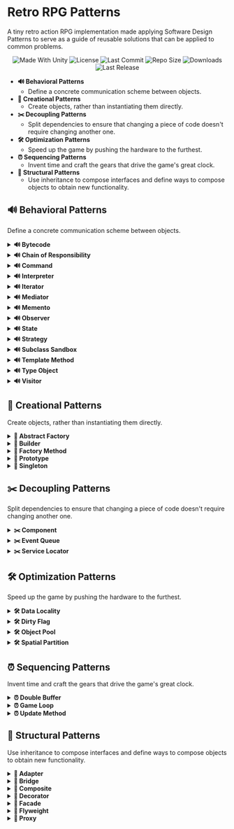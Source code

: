 # Retro RPG Patterns
A tiny retro action RPG implementation made applying Software Design Patterns to serve as a guide of reusable solutions that can be applied to common problems.

<p align="center">
  <a>
    <img alt="Made With Unity" src="https://img.shields.io/badge/made%20with-Unity-57b9d3.svg?logo=Unity">
  </a>
  <a>
    <img alt="License" src="https://img.shields.io/github/license/JoanStinson/RetroRPGPatterns?logo=github">
  </a>
  <a>
    <img alt="Last Commit" src="https://img.shields.io/github/last-commit/JoanStinson/RetroRPGPatterns?logo=Mapbox&color=orange">
  </a>
  <a>
    <img alt="Repo Size" src="https://img.shields.io/github/repo-size/JoanStinson/RetroRPGPatterns?logo=VirtualBox">
  </a>
  <a>
    <img alt="Downloads" src="https://img.shields.io/github/downloads/JoanStinson/RetroRPGPatterns/total?color=brightgreen">
  </a>
  <a>
    <img alt="Last Release" src="https://img.shields.io/github/v/release/JoanStinson/RetroRPGPatterns?include_prereleases&logo=Dropbox&color=yellow">
  </a>
</p>

* **🔊 Behavioral Patterns**
    * Define a concrete communication scheme between objects.
* **🐣 Creational Patterns**
    * Create objects, rather than instantiating them directly.
* **✂️ Decoupling Patterns**
    * Split dependencies to ensure that changing a piece of code doesn't require changing another one.
* **🛠️ Optimization Patterns**
    * Speed up the game by pushing the hardware to the furthest.
* **⏰ Sequencing Patterns**
    * Invent time and craft the gears that drive the game's great clock.
* **🧬 Structural Patterns**
    * Use inheritance to compose interfaces and define ways to compose objects to obtain new functionality.

## 🔊 Behavioral Patterns
Define a concrete communication scheme between objects.

<details>
   <summary><b>🔊 Bytecode</b></summary>
  
   ### Bytecode
   Give a behavior the flexibility of data by encoding it as instructions for a virtual machine.

   > Unity has this pattern already built-in in its own [Visual Scripting System](https://docs.unity3d.com/2021.1/Documentation/Manual/com.unity.visualscripting.html) (previously named 'Bolt') and in its [Shader Graph System](https://docs.unity3d.com/Manual/shader-graph.html). Unreal has this pattern already built-in too in its [Blueprint Visual Scripting System](https://docs.unrealengine.com/4.27/en-US/ProgrammingAndScripting/Blueprints/). 
</details>

<details>
   <summary><b>🔊 Chain of Responsibility</b></summary>
   
   ### Chain of Responsibility
   Delegates commands to a chain of processing objects.
   
   ![Diagram](https://github.com/JoanStinson/RetroRPGPatterns/blob/main/Diagrams/Behavioral%20Patterns/Chain%20of%20Responsibility.png)   
</details>

<details>
   <summary><b>🔊 Command</b></summary>
   
   ### Command
   Creates objects that encapsulate actions and parameters.
   
   ![Diagram](https://github.com/JoanStinson/RetroRPGPatterns/blob/main/Diagrams/Behavioral%20Patterns/Command.png)
   
   ```csharp
   public class InputHandler : MonoBehaviour
   {
       private Invoker _invoker;
       private BikeController _bikeController;
       private Command _turnLeftCommand;
       private Command _turnRightCommand;
       private Command _toggleTurboCommand;
       private bool _isReplaying;
       private bool _isRecording;

       private void Awake()
       {
           _invoker = gameObject.AddComponent<Invoker>();
           _bikeController = FindObjectOfType<BikeController>();
           _turnLeftCommand = new TurnLeft(_bikeController);
           _turnRightCommand = new TurnRight(_bikeController);
           _toggleTurboCommand = new ToggleTurbo(_bikeController);
       }

       private void Update()
       {
           if (!_isReplaying && _isRecording)
           {
               if (Input.GetKeyUp(KeyCode.A))
               {
                   _invoker.ExecuteCommand(_turnLeftCommand);
               }

               if (Input.GetKeyUp(KeyCode.D))
               {
                   _invoker.ExecuteCommand(_turnRightCommand);
               }

               if (Input.GetKeyUp(KeyCode.W))
               {
                   _invoker.ExecuteCommand(_toggleTurboCommand);
               }
           }
       }

       private void OnGUI()
       {
           if (GUILayout.Button("Start Recording"))
           {
               _bikeController.ResetPosition();
               _isReplaying = false;
               _isRecording = true;
               _invoker.Record();
           }

           if (GUILayout.Button("Stop Recording"))
           {
               _bikeController.ResetPosition();
               _isRecording = false;
           }

           if (!_isRecording && GUILayout.Button("Start Replay"))
           {
               _bikeController.ResetPosition();
               _isRecording = false;
               _isReplaying = true;
               _invoker.Replay();
           }
       }
   }
   ```
   ```csharp
   public class BikeController : MonoBehaviour
   {
       public enum Direction
       {
           Left = -1,
           Right = 1
       }

       private bool _isTurboOn;
       private const float _distance = 1f;

       public void ToggleTurbo()
       {
           _isTurboOn = !_isTurboOn;
       }

       public void Turn(Direction direction)
       {
           if (direction == Direction.Left)
           {
               transform.Translate(Vector3.left * _distance);
           }
           else if (direction == Direction.Right)
           {
               transform.Translate(Vector3.right * _distance);
           }
       }

       public void ResetPosition()
       {
           transform.position = Vector3.zero;
       }
   }
   ```
   ```csharp
   public class Invoker : MonoBehaviour
   {
       private SortedList<float, Command> _recordedCommands = new SortedList<float, Command>();

       private bool _isRecording;
       private bool _isReplaying;
       private float _replayTime;
       private float _recordingTime;

       public void ExecuteCommand(Command command)
       {
           command.Execute();

           if (_isRecording)
           {
               _recordedCommands.Add(_recordingTime, command);
           }

           Debug.Log("Recorded Time: " + _recordingTime);
           Debug.Log("Recorded Command: " + command);
       }

       public void Record()
       {
           _recordingTime = 0.0f;
           _isRecording = true;
       }

       public void Replay()
       {
           _replayTime = 0.0f;
           _isReplaying = true;

           if (_recordedCommands.Count <= 0)
           {
               Debug.LogError("No commands to replay!");
           }

           _recordedCommands.Reverse();
       }

       private void FixedUpdate()
       {
           if (_isRecording)
           {
               _recordingTime += Time.fixedDeltaTime;
           }

           if (_isReplaying)
           {
               _replayTime += Time.fixedDeltaTime;

               if (_recordedCommands.Any())
               {
                   if (Mathf.Approximately(_replayTime, _recordedCommands.Keys[0]))
                   {
                       Debug.Log("Replay Time: " + _replayTime);
                       Debug.Log("Replay Command: " + _recordedCommands.Values[0]);

                       _recordedCommands.Values[0].Execute();
                       _recordedCommands.RemoveAt(0);
                   }
               }
               else
               {
                   _isReplaying = false;
               }
           }
       }
   }
   ```
   ```csharp
   public abstract class Command
   {
       public abstract void Execute();
   }
   ```                                           
   ```csharp
   public class TurnLeft : Command
   {
       private readonly BikeController _controller;

       public TurnLeft(BikeController controller)
       {
           _controller = controller;
       }

       public override void Execute()
       {
           _controller.Turn(BikeController.Direction.Left);
       }
   }
   ```
   ```csharp
   public class TurnRight : Command
   {
       private readonly BikeController _controller;

       public TurnRight(BikeController controller)
       {
           _controller = controller;
       }

       public override void Execute()
       {
           _controller.Turn(BikeController.Direction.Right);
       }
   }
   ```
   ```csharp
   public class ToggleTurbo : Command
   {
       private readonly BikeController _controller;

       public ToggleTurbo(BikeController controller)
       {
           _controller = controller;
       }

       public override void Execute()
       {
           _controller.ToggleTurbo();
       }
   }
   ```
</details>

<details>
   <summary><b>🔊 Interpreter</b></summary>
   
   ### Interpreter
   Implements a specialized language.
   
   ![Diagram](https://github.com/JoanStinson/RetroRPGPatterns/blob/main/Diagrams/Behavioral%20Patterns/Interpreter.png)
   
   > Similar to the Bytecode pattern, Unity has this pattern already built-in in its own [Visual Scripting System](https://docs.unity3d.com/2021.1/Documentation/Manual/com.unity.visualscripting.html) (previously named 'Bolt') and in its [Shader Graph System](https://docs.unity3d.com/Manual/shader-graph.html). Unreal has this pattern already built-in too in its [Blueprint Visual Scripting System](https://docs.unrealengine.com/4.27/en-US/ProgrammingAndScripting/Blueprints/).
</details>

<details>
   <summary><b>🔊 Iterator</b></summary>
   
   ### Iterator
   Accesses the elements of an object sequentially without exposing its underlying representation.
   
   ![Diagram](https://github.com/JoanStinson/RetroRPGPatterns/blob/main/Diagrams/Behavioral%20Patterns/Iterator.png) 
</details>

<details>
   <summary><b>🔊 Mediator</b></summary>
   
   ### Mediator
   Allows loose coupling between classes by being the only class that has detailed knowledge of their methods.
   
   ![Diagram](https://github.com/JoanStinson/RetroRPGPatterns/blob/main/Diagrams/Behavioral%20Patterns/Mediator.png)
</details>

<details>
   <summary><b>🔊 Memento</b></summary>
   
   ### Memento
   Provides the ability to restore an object to its previous state (undo).
   
   ![Diagram](https://github.com/JoanStinson/RetroRPGPatterns/blob/main/Diagrams/Behavioral%20Patterns/Memento.png)
   
   > Similar to the State pattern, but with an extra feature that gives objects the ability to roll back to a previous state.
</details>

<details>
   <summary><b>🔊 Observer</b></summary>
   
   ### Observer
   It's a publish/subscribe pattern, which allows a number of observer objects to see an event.
   
   ![Diagram](https://github.com/JoanStinson/RetroRPGPatterns/blob/main/Diagrams/Behavioral%20Patterns/Observer.png)
   
   > Any publish/subscribe structure forms part of this pattern. This way, C# [Delegates](https://docs.microsoft.com/en-us/dotnet/csharp/programming-guide/delegates/), [Actions](https://docs.microsoft.com/en-us/dotnet/api/system.action-1?view=net-6.0), [Event Actions](https://www.reddit.com/r/csharp/comments/m7o16r/what_is_the_difference_between_action_and_event/) and [EventHandlers](https://docs.microsoft.com/en-us/dotnet/api/system.eventhandler?view=net-6.0) are its most basic implementation. [Click Here For A Summary Of All](https://medium.com/nerd-for-tech/c-delegates-actions-events-summary-please-8fab0244a40a). Unity's API has [UnityActions](https://docs.unity3d.com/ScriptReference/Events.UnityAction.html) and [UnityEvents](https://docs.unity3d.com/ScriptReference/Events.UnityEvent.html) which are basically a wrapper of these C# events, but made available through the Inspector. From this point on, the pattern can be expanded to be more or less decoupled until reaching it's final form, which would be a Message or Event Bus System. Here is a basic implementation using Scriptable Objects: [Event Bus System with Scriptable Objects](https://github.com/JoanStinson/SlotsMachine).
   
   ```csharp
   public class ClientObserver : MonoBehaviour
   {
       private BikeController _bikeController;

       private void Start()
       {
           _bikeController = (BikeController)FindObjectOfType(typeof(BikeController));
       }

       private void OnGUI()
       {
           if (GUILayout.Button("Damage Bike") && _bikeController)
           {
               _bikeController.TakeDamage(15.0f);
           }

           if (GUILayout.Button("Toggle Turbo") && _bikeController)
           {
               _bikeController.ToggleTurbo();
           }
       }
   }
   ```
   ```csharp
   public abstract class Subject : MonoBehaviour
   {
       private readonly ArrayList _observers = new ArrayList();

       protected void Attach(Observer observer)
       {
           if (observer != null)
           {
               _observers.Add(observer);
           }
           else
           {
               Debug.LogWarning("Attached observer cannot be null!");
           }
       }

       protected void Detach(Observer observer)
       {
           if (observer != null)
           {
               _observers.Remove(observer);
           }
           else
           {
               Debug.LogWarning("Detached observer cannot be null!");
           }
       }

       protected void NotifyObservers()
       {
           foreach (Observer observer in _observers)
           {
               observer?.Notify(this);
           }
       }
   }
   ```
   ```csharp
   public class BikeController : Subject
   {
       public bool IsTurboOn { get; private set; }
       public float CurrentHealth => health;

       [SerializeField]
       private float health = 100f;
       private CameraController _cameraController;
       private HUDController _hudController;
       private bool _isEngineOn;

       private void Awake()
       {
           _hudController = gameObject.AddComponent<HUDController>();
           _cameraController = (CameraController)FindObjectOfType(typeof(CameraController));
       }

       private void Start()
       {
           StartEngine();
       }

       private void OnEnable()
       {
           Attach(_hudController);
           Attach(_cameraController);
       }

       private void OnDisable()
       {
           Detach(_hudController);
           Detach(_cameraController);
       }

       private void StartEngine()
       {
           _isEngineOn = true;
           NotifyObservers();
       }

       public void ToggleTurbo()
       {
           if (_isEngineOn)
           {
               IsTurboOn = !IsTurboOn;
           }

           NotifyObservers();
       }

       public void TakeDamage(float amount)
       {
           health -= amount;
           IsTurboOn = false;
           NotifyObservers();

           if (health < 0)
           {
               Destroy(gameObject);
           }
       }
   }
   ```
   ```csharp
   public abstract class Observer : MonoBehaviour
   {
       public abstract void Notify(Subject subject);
   }
   ```
   ```csharp
   public class CameraController : Observer
   {
       [SerializeField]
       private float _shakeMagnitude = 0.1f;
       private bool _isTurboOn;
       private Vector3 _initialPosition;
       private BikeController _bikeController;

       private void OnEnable()
       {
           _initialPosition = gameObject.transform.localPosition;
       }

       private void Update()
       {
           if (_isTurboOn)
           {
               Vector3 newRandomPosition = _initialPosition + (Random.insideUnitSphere * _shakeMagnitude);
               transform.localPosition = newRandomPosition;
           }
           else
           {
               transform.localPosition = _initialPosition;
           }
       }

       public override void Notify(Subject subject)
       {
           if (!_bikeController)
           {
               _bikeController = subject.GetComponent<BikeController>();
           }

           if (_bikeController)
           {
               _isTurboOn = _bikeController.IsTurboOn;
           }
       }
   }
   ```
   ```csharp
   public class HUDController : Observer
   {
       private bool _isTurboOn;
       private float _currentHealth;
       private BikeController _bikeController;

       private void OnGUI()
       {
           GUILayout.BeginArea(new Rect(50, 50, 100, 200));
           {
               GUILayout.BeginHorizontal("box");
               GUILayout.Label("Health: " + _currentHealth);
               GUILayout.EndHorizontal();

               if (_isTurboOn)
               {
                   GUILayout.BeginHorizontal("box");
                   GUILayout.Label("Turbo Activated!");
                   GUILayout.EndHorizontal();
               }

               if (_currentHealth <= 50f)
               {
                   GUILayout.BeginHorizontal("box");
                   GUILayout.Label("WARNING: Low Health");
                   GUILayout.EndHorizontal();
               }
           }
           GUILayout.EndArea();
       }

       public override void Notify(Subject subject)
       {
           if (!_bikeController)
           {
               _bikeController = subject.GetComponent<BikeController>();
           }

           if (_bikeController)
           {
               _isTurboOn = _bikeController.IsTurboOn;
               _currentHealth = _bikeController.CurrentHealth;
           }
       }
   }
   ```

</details>

<details>
   <summary><b>🔊 State</b></summary>
   
   ### State
   Allows an object to alter its behavior when its internal state changes.
   
   ![Diagram](https://github.com/JoanStinson/RetroRPGPatterns/blob/main/Diagrams/Behavioral%20Patterns/State.png)
   
   > Unity has this pattern already built-in in its own [Animation System](https://docs.unity3d.com/Manual/AnimationOverview.html) (also known as 'Mecanim'). Actually, it uses an FSM (Finite State Machine), which uses the State pattern, but with blending and transitions.

   ```csharp
   [RequireComponent(typeof(BikeController))]
   public class ClientState : MonoBehaviour
   {
       private BikeController _bikeController;

       private void Awake()
       {
           _bikeController = GetComponent<BikeController>();
       }

       private void OnGUI()
       {
           if (GUILayout.Button("Start Bike"))
           {
               _bikeController.StartBike();
           }

           if (GUILayout.Button("Turn Left"))
           {
               _bikeController.Turn(Direction.Left);
           }

           if (GUILayout.Button("Turn Right"))
           {
               _bikeController.Turn(Direction.Right);
           }

           if (GUILayout.Button("Stop Bike"))
           {
               _bikeController.StopBike();
           }
       }
   }
   ```
   ```csharp
   public class BikeController : MonoBehaviour
   {
       [field: SerializeField] public float MaxSpeed { get; private set; } = 2.0f;
       [field: SerializeField] public float TurnDistance { get; private set; } = 2.0f;
       public float CurrentSpeed { get; set; }
       public Direction CurrentTurnDirection { get; private set; }

       private IBikeState _startState;
       private IBikeState _stopState;
       private IBikeState _turnState;

       private BikeStateContext _bikeStateContext;

       private void Awake()
       {
           _bikeStateContext = new BikeStateContext(this);
           _startState = gameObject.AddComponent<BikeStartState>();
           _stopState = gameObject.AddComponent<BikeStopState>();
           _turnState = gameObject.AddComponent<BikeTurnState>();
           _bikeStateContext.Transition(_stopState);
       }

       public void StartBike()
       {
           _bikeStateContext.Transition(_startState);
       }

       public void StopBike()
       {
           _bikeStateContext.Transition(_stopState);
       }

       public void Turn(Direction direction)
       {
           CurrentTurnDirection = direction;
           _bikeStateContext.Transition(_turnState);
       }
   }
   ```
   ```csharp
   public enum Direction
   {
       Left = -1,
       Right = 1
   }
   ```
   ```csharp
   public class BikeStateContext
   {
       public IBikeState CurrentState { get; set; }

       private readonly BikeController _bikeController;

       public BikeStateContext(BikeController bikeController)
       {
           _bikeController = bikeController;
       }

       public void Transition(IBikeState state)
       {
           CurrentState = state;
           CurrentState.Handle(_bikeController);
       }
   }
   ```
   ```csharp
   public interface IBikeState
   {
       void Handle(BikeController bikeController);
   }
   ```
   ```csharp
   public class BikeStartState : MonoBehaviour, IBikeState
   {
       private BikeController _bikeController;

       public void Handle(BikeController bikeController)
       {
           if (!_bikeController)
           {
               _bikeController = bikeController;
           }

           _bikeController.CurrentSpeed = _bikeController.MaxSpeed;
       }

       private void Update()
       {
           if (_bikeController && _bikeController.CurrentSpeed > 0)
           {
               Vector3 bikeTranslation = Vector3.forward * (_bikeController.CurrentSpeed * Time.deltaTime);
               _bikeController.transform.Translate(bikeTranslation);
           }
       }
   }
   ```
   ```csharp
   public class BikeTurnState : MonoBehaviour, IBikeState
   {
       private Vector3 _turnDirection;
       private BikeController _bikeController;

       public void Handle(BikeController bikeController)
       {
           if (!_bikeController)
           {
               _bikeController = bikeController;
           }

           _turnDirection.x = (float)_bikeController.CurrentTurnDirection;

           if (_bikeController.CurrentSpeed > 0)
           {
               transform.Translate(_turnDirection * _bikeController.TurnDistance);
           }
       }
   }
   ```
   ```csharp
   public class BikeStopState : MonoBehaviour, IBikeState
   {
       private BikeController _bikeController;

       public void Handle(BikeController bikeController)
       {
           if (!_bikeController)
           {
               _bikeController = bikeController;
           }

           _bikeController.CurrentSpeed = 0;
       }
   }
   ```
</details>

<details>
   <summary><b>🔊 Strategy</b></summary>
   
   ### Strategy
   Allows one of a family of algorithms to be selected on-the-fly at runtime.
   
   ![Diagram](https://github.com/JoanStinson/RetroRPGPatterns/blob/main/Diagrams/Behavioral%20Patterns/Strategy.png)
   
   ```csharp
   public class ClientStrategy : MonoBehaviour
   {
       private GameObject _drone;
       private List<IManeuverBehaviour> _components = new List<IManeuverBehaviour>();

       private void OnGUI()
       {
           if (GUILayout.Button("Spawn Drone"))
           {
               SpawnDrone();
           }
       }

       private void SpawnDrone()
       {
           _drone = GameObject.CreatePrimitive(PrimitiveType.Cube);
           _drone.AddComponent<Drone>();
           _drone.transform.position = Random.insideUnitSphere * 10;
           ApplyRandomStrategies();
       }

       private void ApplyRandomStrategies()
       {
           _components.Add(_drone.AddComponent<BoppingManeuver>());
           _components.Add(_drone.AddComponent<FallbackManeuver>());
           _components.Add(_drone.AddComponent<WeavingManeuver>());

           int index = Random.Range(0, _components.Count);
           _drone.GetComponent<Drone>().ApplyStrategy(_components[index]);
       }
   }
   ```
   ```csharp
   public class Drone : MonoBehaviour
   {
       public float Speed = 1f;
       public float MaxHeight = 5f;
       public float WeavingDistance = 1.5f;
       public float FallbackDistance = 20f;

       private Vector3 _rayDirection;
       private const float _rayAngle = -45f;
       private const float _rayDistance = 15f;

       private void Awake()
       {
           _rayDirection = transform.TransformDirection(Vector3.back) * _rayDistance;
           _rayDirection = Quaternion.Euler(_rayAngle, 0f, 0f) * _rayDirection;
       }


       private void Update()
       {
           Debug.DrawRay(transform.position, _rayDirection, Color.blue);

           if (Physics.Raycast(transform.position, _rayDirection, out var hitInfo, _rayDistance) && hitInfo.collider)
           {
               Debug.DrawRay(transform.position, _rayDirection, Color.green);
           }
       }

       public void ApplyStrategy(IManeuverBehaviour strategy)
       {
           strategy.Maneuver(this);
       }
   }
   ```
   ```csharp
   public interface IManeuverBehaviour
   {
       void Maneuver(Drone drone);
   }
   ```
   ```csharp
   public class BoppingManeuver : MonoBehaviour, IManeuverBehaviour
   {
       public void Maneuver(Drone drone)
       {
           StartCoroutine(Bopple(drone));
       }

       private IEnumerator Bopple(Drone drone)
       {
           float time;
           bool isReverse = false;
           float speed = drone.Speed;
           Vector3 startPosition = drone.transform.position;
           Vector3 endPosition = startPosition;
           endPosition.y = drone.MaxHeight;

           while (true)
           {
               time = 0;
               Vector3 start = drone.transform.position;
               Vector3 end = (isReverse) ? startPosition : endPosition;

               while (time < speed)
               {
                   drone.transform.position = Vector3.Lerp(start, end, time / speed);
                   time += Time.deltaTime;
                   yield return null;
               }

               yield return new WaitForSeconds(1);
               isReverse = !isReverse;
           }
       }
   }
   ```
   ```csharp
   public class FallbackManeuver : MonoBehaviour, IManeuverBehaviour
   {
       public void Maneuver(Drone drone)
       {
           StartCoroutine(Fallback(drone));
       }

       private IEnumerator Fallback(Drone drone)
       {
           float time = 0;
           float speed = drone.Speed;
           Vector3 startPosition = drone.transform.position;
           Vector3 endPosition = startPosition;
           endPosition.z = drone.FallbackDistance;

           while (time < speed)
           {
               drone.transform.position = Vector3.Lerp(startPosition, endPosition, time / speed);
               time += Time.deltaTime;
               yield return null;
           }
       }
   }
   ```
   ```csharp
   public class WeavingManeuver : MonoBehaviour, IManeuverBehaviour
   {
       public void Maneuver(Drone drone)
       {
           StartCoroutine(Weave(drone));
       }

       private IEnumerator Weave(Drone drone)
       {
           float time;
           bool isReverse = false;
           float speed = drone.Speed;
           Vector3 startPosition = drone.transform.position;
           Vector3 endPosition = startPosition;
           endPosition.x = drone.WeavingDistance;

           while (true)
           {
               time = 0;
               Vector3 start = drone.transform.position;
               Vector3 end = (isReverse) ? startPosition : endPosition;

               while (time < speed)
               {
                   drone.transform.position = Vector3.Lerp(start, end, time / speed);
                   time += Time.deltaTime;
                   yield return null;
               }

               yield return new WaitForSeconds(1);
               isReverse = !isReverse;
           }
       }
   }
   ```
</details>

<details>
   <summary><b>🔊 Subclass Sandbox</b></summary>
   
   ### Subclass Sandbox
   Defines the behavior in a subclass using a set of operations provided by its base class.
</details>

<details>
   <summary><b>🔊 Template Method</b></summary>
   
### Template Method
   Defines the skeleton of an algorithm as an abstract class, allowing its subclasses to provide concrete behavior.
   
   ![Diagram](https://github.com/JoanStinson/RetroRPGPatterns/blob/main/Diagrams/Behavioral%20Patterns/Template%20Method.png)
   
   > This is basically the definition of polymorphism.
</details>

<details>
   <summary><b>🔊 Type Object</b></summary>
   
   ### Type Object
   Allows a flexible creation of new “classes” by creating a single class, each instance of which represents a different type of object.
</details>

<details>
   <summary><b>🔊 Visitor</b></summary>
   
   ### Visitor
   Separates an algorithm from an object structure by moving the hierarchy of methods into one object.
   
   ![Diagram](https://github.com/JoanStinson/RetroRPGPatterns/blob/main/Diagrams/Behavioral%20Patterns/Visitor.png)
   
   ```csharp
   public class ClientVisitor : MonoBehaviour
   {
       [SerializeField] private PowerUpVisitor _enginePowerUp;
       [SerializeField] private PowerUpVisitor _shieldPowerUp;
       [SerializeField] private PowerUpVisitor _weaponPowerUp;

       private BikeController _bikeController;

       private void Awake()
       {
           _bikeController = gameObject.AddComponent<BikeController>();
       }

       private void OnGUI()
       {
           if (GUILayout.Button("PowerUp Shield"))
           {
               _bikeController.Accept(_shieldPowerUp);
           }

           if (GUILayout.Button("PowerUp Engine"))
           {
               _bikeController.Accept(_enginePowerUp);
           }

           if (GUILayout.Button("PowerUp Weapon"))
           {
               _bikeController.Accept(_weaponPowerUp);
           }
       }
   }
   ```
   ```csharp
   public interface IBikeElementVisitor
   {
       void Visit(BikeShieldVisitable bikeShield);
       void Visit(BikeEngineVisitable bikeEngine);
       void Visit(BikeWeaponVisitable bikeWeapon);
   }
   ```
   ```csharp
   [CreateAssetMenu(fileName = "PowerUp", menuName = "PowerUp")]
   public class PowerUpVisitor : ScriptableObject, IBikeElementVisitor
   {
       public string PowerupName;
       public GameObject PowerupPrefab;
       public string PowerupDescription;

       [Tooltip("Fully heal shield")]
       public bool HealShield;

       [Range(0f, 50f)]
       [Tooltip("Boost turbo settings up to increments of 50/mph")]
       public float TurboBoost;

       [Range(0f, 25)]
       [Tooltip("Boost weapon range in increments of up to 25 units")]
       public int WeaponRange;

       [Range(0.0f, 50f)]
       [Tooltip("Boost weapon strength in increments of up to 50%")]
       public float WeaponStrength;

       public void Visit(BikeShieldVisitable bikeShield)
       {
           if (HealShield)
           {
               bikeShield.HealtPercentage = 100f;
           }
       }

       public void Visit(BikeWeaponVisitable bikeWeapon)
       {
           int range = bikeWeapon.Range += WeaponRange;
           bikeWeapon.Range = (range >= bikeWeapon.MaxRange) ? bikeWeapon.MaxRange : range;

           float strength = bikeWeapon.Strength += Mathf.Round(bikeWeapon.Strength * WeaponStrength / 100);
           bikeWeapon.Strength = (strength >= bikeWeapon.MaxStrength) ? bikeWeapon.MaxStrength : strength;
       }

       public void Visit(BikeEngineVisitable bikeEngine)
       {
           float boost = bikeEngine.TurboBoostInMph += TurboBoost;

           if (boost < 0.0f)
           {
               bikeEngine.TurboBoostInMph = 0.0f;
           }
           else if (boost >= bikeEngine.MaxTurboBoost)
           {
               bikeEngine.TurboBoostInMph = bikeEngine.MaxTurboBoost;
           }
       }
   }
   ```
   ```csharp
   public class BikeController : MonoBehaviour, IBikeElementVisitable
   {
       private List<IBikeElementVisitable> _bikeElements = new List<IBikeElementVisitable>();

       private void Awake()
       {
           _bikeElements.Add(gameObject.AddComponent<BikeShieldVisitable>());
           _bikeElements.Add(gameObject.AddComponent<BikeWeaponVisitable>());
           _bikeElements.Add(gameObject.AddComponent<BikeEngineVisitable>());
       }

       public void Accept(IBikeElementVisitor visitor)
       {
           foreach (IBikeElementVisitable element in _bikeElements)
           {
               element.Accept(visitor);
           }
       }
   }
   ```
   ```csharp
   public interface IBikeElementVisitable
   {
       void Accept(IBikeElementVisitor visitor);
   }
   ```
   ```csharp
   public class BikeShieldVisitable : MonoBehaviour, IBikeElementVisitable
   {
       public float HealtPercentage = 50f;

       public float Damage(float damage)
       {
           return HealtPercentage -= damage;
       }

       public void Accept(IBikeElementVisitor visitor)
       {
           visitor.Visit(this);
       }

       private void OnGUI()
       {
           GUI.color = Color.green;
           GUI.Label(new Rect(125, 0, 200, 20), "Shield Health: " + HealtPercentage);
       }
   }
   ```
   ```csharp
   public class BikeWeaponVisitable : MonoBehaviour, IBikeElementVisitable
   {
       [Header("Range")]
       public int Range = 5;
       public int MaxRange = 25;

       [Header("Strength")]
       public float Strength = 25f;
       public float MaxStrength = 50f;

       public void Fire()
       {
           Debug.Log("Weapon fired!");
       }

       public void Accept(IBikeElementVisitor visitor)
       {
           visitor.Visit(this);
       }

       private void OnGUI()
       {
           GUI.color = Color.green;
           GUI.Label(new Rect(125, 40, 200, 20), "Weapon Range: " + Range);
           GUI.Label(new Rect(125, 60, 200, 20), "Weapon Strength: " + Strength);
       }
   }
   ```
   ```csharp
   public class BikeEngineVisitable : MonoBehaviour, IBikeElementVisitable
   {
       public float TurboBoostInMph = 25f;
       public float MaxTurboBoost = 200f;

       private const float _defaultSpeedInMph = 300f;
       private bool _isTurboOn;

       public float CurrentSpeed
       {
           get
           {
               return (_isTurboOn) ? _defaultSpeedInMph + TurboBoostInMph : _defaultSpeedInMph;
           }
       }

       public void ToggleTurbo()
       {
           _isTurboOn = !_isTurboOn;
       }

       public void Accept(IBikeElementVisitor visitor)
       {
           visitor.Visit(this);
       }

       private void OnGUI()
       {
           GUI.color = Color.green;
           GUI.Label(new Rect(125, 20, 200, 20), "Turbo Boost: " + TurboBoostInMph);
       }
   }
   ```
</details>

## 🐣 Creational Patterns
Create objects, rather than instantiating them directly.

<details>
   <summary><b>🐣 Abstract Factory</b></summary>
   
   ### Abstract Factory
   Groups object factories that have a common theme.
   
   ![Diagram](https://github.com/JoanStinson/RetroRPGPatterns/blob/main/Diagrams/Creational%20Patterns/Abstract%20Factory.png)
</details>

<details>
   <summary><b>🐣 Builder</b></summary>
   
   ### Builder
   Constructs complex objects by separating construction and representation.
   
   ![Diagram](https://github.com/JoanStinson/RetroRPGPatterns/blob/main/Diagrams/Creational%20Patterns/Builder.png)
</details>

<details>
   <summary><b>🐣 Factory Method</b></summary>
   
   ### Factory Method
   Creates objects without specifying the exact class to create.
   
   ![Diagram](https://github.com/JoanStinson/RetroRPGPatterns/blob/main/Diagrams/Creational%20Patterns/Factory%20Method.png)
</details>

<details>
   <summary><b>🐣 Prototype</b></summary>
   
   ### Prototype
   Creates objects by cloning an existing object.
   
   ![Diagram](https://github.com/JoanStinson/RetroRPGPatterns/blob/main/Diagrams/Creational%20Patterns/Prototype.png)
   
   > Unity has this pattern already built-in in its [Prefabs System](https://docs.unity3d.com/Manual/Prefabs.html). When using the [GameObject.Instantiate](https://docs.unity3d.com/ScriptReference/Object.Instantiate.html) method it clones the original object (a prefab) and returns a clone (which is spawned in the current scene with the '(Clone)' suffix).
   ```csharp
   public class PrefabInstantiater : MonoBehaviour
   {
       [SerializeField]
       private Transform _prefab;
       
       private void Start()
       {
           for (int i = 0; i < 10; ++i)
           {
               Instantiate(_prefab, new Vector3(i * 2f, 0, 0), Quaternion.identity);
           }
       }
   }
   ```
</details>

<details>
   <summary><b>🐣 Singleton</b></summary>
   
   ### Singleton
   Restricts object creation for a class to only one instance.
   
   ![Diagram](https://github.com/JoanStinson/RetroRPGPatterns/blob/main/Diagrams/Creational%20Patterns/Singleton.png)
      
   > This is a [project killer pattern](https://cocoacasts.com/are-singletons-bad)! It's the prohibited pattern which shall never be named (except in game jams). Instead of using singletons, program to an interface (not to an implementation) and if you use a DI framework to fill these dependencies even better. I highly recommend using [Zenject](https://assetstore.unity.com/packages/tools/utilities/extenject-dependency-injection-ioc-157735). Dependency Inversion Principle > Singleton.
   ```csharp
    public class MonoBehaviourSingleton<T> : MonoBehaviour where T : MonoBehaviour
    {
        private static bool _shuttingDown = false;
        private static readonly object _lock = new object();
        private static T _instance;

        public static T Instance
        {
            get
            {
                if (_shuttingDown)
                {
                    Debug.LogWarning($"[Singleton] Instance '{typeof(T)}' already destroyed. Returning null.");
                    return null;
                }

                lock (_lock)
                {
                    if (_instance == null)
                    {
                        _instance = (T)FindObjectOfType(typeof(T));

                        if (_instance == null)
                        {
                            var singletonObject = new GameObject();
                            _instance = singletonObject.AddComponent<T>();
                            singletonObject.name = $"{typeof(T)} (Singleton)";
                            DontDestroyOnLoad(singletonObject);
                        }
                    }

                    return _instance;
                }
            }
        }

        private void OnApplicationQuit()
        {
            _shuttingDown = true;
        }

        private void OnDestroy()
        {
            _shuttingDown = true;
        }
    }
   ```
   ```csharp
    public sealed class UIManager : MonoBehaviourSingleton<UIManager>
    {
        public void ShowPanel<T>() where T : BasePanel
        {
            // show panel if it exists
        }

        public void HidePanel<T>() where T : BasePanel
        {
            // hide panel if it exists
        }
    }
   ```
   ```csharp
    public class ControlsMenuPanel : BasePanel
    {
        private void ShowOptionsMenu()
        {
             UIManager.Instance.HidePanel<MainMenuPanel>();
             UIManager.Instance.ShowPanel<OptionsMenuPanel>();
        }
    }
   ```
</details>

## ✂️ Decoupling Patterns
Split dependencies to ensure that changing a piece of code doesn't require changing another one.
   
<details>
   <summary><b>✂️ Component</b></summary>
   
   ### Component
   Allows a single entity to span multiple domains without coupling the domains to each other.
   
   > Unity has this pattern already built-in in its own [Component System](https://docs.unity3d.com/ScriptReference/Component.html).
   ```csharp
    [RequireComponent(typeof(Animator))]
    [RequireComponent(typeof(AudioSource))]
    [RequireComponent(typeof(Rigidbody2D))]
    public abstract class Creature : MonoBehaviour, IEntity
    {
        protected Animator _animator;
        protected AudioSource _audioSource;
        protected Rigidbody2D _rigidbody2D;

        protected virtual void Start()
        {
            _animator = GetComponent<Animator>();
            _audioSource = GetComponent<AudioSource>();
            _rigidbody2D = GetComponent<Rigidbody2D>();
        }
    }
   ```
</details>

<details>
   <summary><b>✂️ Event Queue</b></summary>
   
   ### Event Queue
   Decouples when an event is sent and when it is executed.
</details>

<details>
   <summary><b>✂️ Service Locator</b></summary>
   
   ### Service Locator
   Provides global access to services without being attached to the concrete class.
   
   ```csharp
   public static class ServiceLocator
   {
       private static readonly IDictionary<Type, object> Services = new Dictionary<Type, Object>();

       public static void RegisterService<T>(T service)
       {
           if (!Services.ContainsKey(typeof(T)))
           {
               Services[typeof(T)] = service;
           }
           else
           {
               throw new ApplicationException("Service already registered");
           }
       }

       public static T GetService<T>()
       {
           try
           {
               return (T)Services[typeof(T)];
           }
           catch
           {
               throw new ApplicationException("Requested service not found.");
           }
       }
   }
   ```
   ```csharp
   public class ClientServiceLocator : MonoBehaviour
   {
       private void Awake()
       {
           RegisterServices();
       }

       private void RegisterServices()
       {
           ILoggerService logger = new Logger();
           ServiceLocator.RegisterService(logger);

           IAnalyticsService analytics = new Analytics();
           ServiceLocator.RegisterService(analytics);

           IAdvertisement advertisement = new Advertisement();
           ServiceLocator.RegisterService(advertisement);
       }

       private void OnGUI()
       {
           GUILayout.Label("Review output in the console:");

           if (GUILayout.Button("Log Event"))
           {
               ILoggerService logger = ServiceLocator.GetService<ILoggerService>();
               logger.Log("Hello World!");
           }

           if (GUILayout.Button("Send Analytics"))
           {
               IAnalyticsService analytics = ServiceLocator.GetService<IAnalyticsService>();
               analytics.SendEvent("Hello World!");
           }

           if (GUILayout.Button("Display Advertisement"))
           {
               IAdvertisement advertisement = ServiceLocator.GetService<IAdvertisement>();
               advertisement.DisplayAd();
           }
       }
   }
   ```
   ```csharp
   public interface ILoggerService
   {
       void Log(string message);
   }
   ```
   ```csharp
   public class Logger : ILoggerService
   {
       public void Log(string message)
       {
           Debug.Log("Logged: " + message);
       }
   }
   ```
   ```csharp
   public interface IAnalyticsService
   {
       void SendEvent(string eventName);
   }
   ```
   ```csharp
   public class Analytics : IAnalyticsService
   {
       public void SendEvent(string eventName)
       {
           Debug.Log("Sent: " + eventName);
       }
   }
   ```
   ```csharp
   public interface IAdvertisement
   {
       void DisplayAd();
   }
   ```
   ```csharp
   public class Advertisement : IAdvertisement
   {
       public void DisplayAd()
       {
           Debug.Log("Displaying video advertisement");
       }
   }
   ```
</details>

## 🛠️ Optimization Patterns
Speed up the game by pushing the hardware to the furthest.

<details>
   <summary><b>🛠️ Data Locality</b></summary>
   
   ### Data Locality
   Accelerates memory access by arranging data to take advantage of CPU caching.
</details>

<details>
   <summary><b>🛠️ Dirty Flag</b></summary>
   
   ### Dirty Flag
   Avoids unnecessary work by deferring it until the result is needed.
</details>

<details>
   <summary><b>🛠️ Object Pool</b></summary>
   
   ### Object Pool
   Allows the recycling of objects and optimizes performance and memory.
   
   ```csharp
   public class ClientObjectPool : MonoBehaviour
   {
       private DroneObjectPool _pool;

       private void Awake()
       {
           _pool = gameObject.AddComponent<DroneObjectPool>();
       }

       private void OnGUI()
       {
           if (GUILayout.Button("Spawn Drones"))
           {
               _pool.SpawnPooledItemInRandomPos();
           }
       }
   }
   ```
   ```csharp
   public class DroneObjectPool : MonoBehaviour
   {
       [SerializeField]
       private int _poolSize = 10;

       public IObjectPool<Drone> Pool
       {
           get
           {
               if (_pool == null)
               {
                   _pool = new ObjectPool<Drone>(CreatePooledItem, OnTakeFromPool, OnReturnedToPool, OnDestroyPoolObject, true, _poolSize, _poolSize);
               }
               return _pool;
           }
       }

       private IObjectPool<Drone> _pool;

       private Drone CreatePooledItem()
       {
           var droneGO = GameObject.CreatePrimitive(PrimitiveType.Cube);
           droneGO.name = "Drone";
           var drone = droneGO.AddComponent<Drone>();
           drone.Pool = Pool;
           return drone;
       }

       private void OnReturnedToPool(Drone drone)
       {
           drone.gameObject.SetActive(false);
       }

       private void OnTakeFromPool(Drone drone)
       {
           drone.gameObject.SetActive(true);
       }

       private void OnDestroyPoolObject(Drone drone)
       {
           Destroy(drone.gameObject);
       }

       public void SpawnPooledItemInRandomPos()
       {
           var amount = Random.Range(1, 10);

           for (int i = 0; i < amount; ++i)
           {
               var drone = Pool.Get();
               drone.transform.position = Random.insideUnitSphere * 10;
           }
       }
   }
   ```
   ```csharp
   public class Drone : MonoBehaviour
   {
       public IObjectPool<Drone> Pool { get; set; }
       public float CurrentHealth;

       [SerializeField] private float _maxHealth = 100.0f;
       [SerializeField] private float _timeToSelfDestruct = 3.0f;

       private void Awake()
       {
           CurrentHealth = _maxHealth;
       }

       private void OnEnable()
       {
           AttackPlayer();
           StartCoroutine(SelfDestruct());
       }

       public void AttackPlayer()
       {
           Debug.Log("Attack player!");
       }

       private IEnumerator SelfDestruct()
       {
           yield return new WaitForSeconds(_timeToSelfDestruct);
           TakeDamage(_maxHealth);
       }

       public void TakeDamage(float amount)
       {
           CurrentHealth -= amount;

           if (CurrentHealth <= 0.0f)
           {
               ReturnToPool();
           }
       }

       private void ReturnToPool()
       {
           Pool.Release(this);
       }

       private void OnDisable()
       {
           ResetDrone();
       }

       private void ResetDrone()
       {
           CurrentHealth = _maxHealth;
       }
   }
   ```
</details>

<details>
   <summary><b>🛠️ Spatial Partition</b></summary>
   
   ### Spatial Partition
   Locates objects efficiently by storing them in a data structure organized by their positions.
   
   > Unity has this pattern already built-in in its own [Frustum Culling System](https://forum.unity.com/threads/frustum-culling.2752/). It uses an octree for culling objects.
</details>

## ⏰ Sequencing Patterns
Invent time and craft the gears that drive the game's great clock.
   
<details>
   <summary><b>⏰ Double Buffer</b></summary>
   
   ### Double Buffer
   Causes a series of sequential operations to appear instantaneous or simultaneous.
   
   > Unity has this pattern already built-in in its own [Rendering System](https://answers.unity.com/questions/203931/double-buffering.html). It uses 2 or even more buffers by native implementation.
</details>

<details>
   <summary><b>⏰ Game Loop</b></summary>
   
   ### Game Loop
   Decouples the progression of game time from user input and processor speed.
   
   > Unity has this pattern already built-in in its own [Execution System](https://docs.unity3d.com/Manual/ExecutionOrder.html).
   
   > Here is a C++ implementation I made in the past.
   ```cpp
   int main() 
   {
      while (!world.IsGameOver()) 
      {
         getline(cin, input);
         vector<string> words = Globals::split(input);

         if (ShouldExit())
         {
            break;
         }

         world.HandleInput(words);
      }
   }
   ```
</details>
   
<details>
   <summary><b>⏰ Update Method</b></summary>
   
   ### Update Method
   Simulates a collection of independent objects by telling each to process one frame of behavior at a time.
   
   > Unity has this pattern already built-in in its [MonoBehaviour](https://docs.unity3d.com/ScriptReference/MonoBehaviour.html) base class, from which every Unity script derives.
   ```csharp
   public class NewBehaviourScript : MonoBehaviour
   {
       // Start is called before the first frame update
       private void Start()
       {

       }

       // Update is called once per frame
       private void Update()
       {

       }
   }
   ```
</details>

## 🧬 Structural Patterns
Use inheritance to compose interfaces and define ways to compose objects to obtain new functionality.
   
<details>
   <summary><b>🧬 Adapter</b></summary>
   
   ### Adapter
   Allows classes with incompatible interfaces to work together by wrapping its own interface around that of an already existing class.
   
   ![Diagram](https://github.com/JoanStinson/RetroRPGPatterns/blob/main/Diagrams/Structural%20Patterns/Adapter.png)
   
   ```csharp
   public class ClientAdapter : MonoBehaviour
   {
       [SerializeField]
       private InventoryItem _item;
       private InventorySystem _inventorySystem;
       private IInventorySystem _inventorySystemAdapter;

       private void Awake()
       {
           _inventorySystem = new InventorySystem();
           _inventorySystemAdapter = new InventorySystemAdapter();
       }

       private void OnGUI()
       {
           if (GUILayout.Button("Add item (no adapter)"))
           {
               _inventorySystem.AddItem(_item);
           }

           if (GUILayout.Button("Add item (with adapter)"))
           {
               _inventorySystemAdapter.AddItem(_item, SaveLocation.Both);
           }
       }
   }
   ```
   ```csharp
   public class InventorySystem
   {
       public void AddItem(InventoryItem item)
       {
           Debug.Log("Adding item to the cloud");
       }

       public void RemoveItem(InventoryItem item)
       {
           Debug.Log("Removing item from the cloud");
       }

       public List<InventoryItem> GetInventory()
       {
           Debug.Log("Returning an inventory list stored in the cloud");
           return new List<InventoryItem>();
       }
   }
   ```
   ```csharp
   public interface IInventorySystem
   {
       void SyncInventories();
       void AddItem(InventoryItem item, SaveLocation location);
       void RemoveItem(InventoryItem item, SaveLocation location);
       List<InventoryItem> GetInventory(SaveLocation location);
   }
   ```
   ```csharp
   public class InventorySystemAdapter : InventorySystem, IInventorySystem
   {
       private List<InventoryItem> _cloudInventory;

       public void SyncInventories()
       {
           var _cloudInventory = GetInventory();
           Debug.Log("Synchronizing local drive and cloud inventories");
       }

       public void AddItem(InventoryItem item, SaveLocation location)
       {
           if (location == SaveLocation.Cloud)
           {
               AddItem(item);
           }
           else if (location == SaveLocation.Local)
           {
               Debug.Log("Adding item to local drive");
           }
           else if (location == SaveLocation.Both)
           {
               Debug.Log("Adding item to local drive and on the cloud");
           }
       }

       public void RemoveItem(InventoryItem item, SaveLocation location)
       {
           Debug.Log("Remove item from local/cloud/both");
       }

       public List<InventoryItem> GetInventory(SaveLocation location)
       {
           Debug.Log("Get inventory from local/cloud/both");
           return new List<InventoryItem>();
       }
   }
   ```
   ```csharp
   [CreateAssetMenu(fileName = "New Item", menuName = "Inventory")]
   public class InventoryItem : ScriptableObject
   {
       // Placeholder class
   }
   ```
   ```csharp
   public enum SaveLocation
   {
       Local,
       Cloud,
       Both
   }
   ```
</details>

<details>
   <summary><b>🧬 Bridge</b></summary>
   
   ### Bridge
   Decouples an abstraction from its implementation so that the two can vary independently.
   
   ![Diagram](https://github.com/JoanStinson/RetroRPGPatterns/blob/main/Diagrams/Structural%20Patterns/Bridge.png)
</details>

<details>
   <summary><b>🧬 Composite</b></summary>
   
   ### Composite
   Composes zero-or-more similar objects so that they can be manipulated as one object.
   
   ![Diagram](https://github.com/JoanStinson/RetroRPGPatterns/blob/main/Diagrams/Structural%20Patterns/Composite.png)
</details>

<details>
   <summary><b>🧬 Decorator</b></summary>
   
   ### Decorator
   Dynamically adds/overrides behavior in an existing method of an object.
   
   ![Diagram](https://github.com/JoanStinson/RetroRPGPatterns/blob/main/Diagrams/Structural%20Patterns/Decorator.png)
   
   ```csharp
   public class ClientDecorator : MonoBehaviour
   {
       private BikeWeapon _bikeWeapon;
       private bool _isWeaponDecorated;

       private void Awake()
       {
           _bikeWeapon = (BikeWeapon)FindObjectOfType(typeof(BikeWeapon));
       }

       private void OnGUI()
       {
           if (!_isWeaponDecorated && GUILayout.Button("Decorate Weapon"))
           {
               _bikeWeapon.Decorate();
               _isWeaponDecorated = !_isWeaponDecorated;
           }

           if (_isWeaponDecorated && GUILayout.Button("Reset Weapon"))
           {
               _bikeWeapon.Reset();
               _isWeaponDecorated = !_isWeaponDecorated;
           }

           if (GUILayout.Button("Toggle Fire"))
           {
               _bikeWeapon.ToggleFire();
           }
       }
   }
   ```
   ```csharp
   public class BikeWeapon : MonoBehaviour
   {
       public WeaponConfig WeaponConfig;
       public WeaponAttachment MainAttachment;
       public WeaponAttachment SecondaryAttachment;

       private IWeapon _weapon;
       private bool _isFiring;
       private bool _isDecorated;

       private void Awake()
       {
           _weapon = new Weapon(WeaponConfig);
       }

       private void OnGUI()
       {
           GUI.color = Color.green;
           GUI.Label(new Rect(5, 50, 150, 100), "Range: " + _weapon.Range);
           GUI.Label(new Rect(5, 70, 150, 100), "Strength: " + _weapon.Strength);
           GUI.Label(new Rect(5, 90, 150, 100), "Cooldown: " + _weapon.Cooldown);
           GUI.Label(new Rect(5, 110, 150, 100), "Firing Rate: " + _weapon.Rate);
           GUI.Label(new Rect(5, 130, 150, 100), "Weapon Firing: " + _isFiring);

           if (MainAttachment && _isDecorated)
           {
               GUI.Label(new Rect(5, 150, 150, 100), "Main Attachment: " + MainAttachment.name);
           }

           if (SecondaryAttachment && _isDecorated)
           {
               GUI.Label(new Rect(5, 170, 200, 100), "Secondary Attachment: " + SecondaryAttachment.name);
           }
       }

       public void ToggleFire()
       {
           _isFiring = !_isFiring;

           if (_isFiring)
           {
               StartCoroutine(FireWeapon());
           }
       }

       private IEnumerator FireWeapon()
       {
           float firingRate = 1.0f / _weapon.Rate;

           while (_isFiring)
           {
               yield return new WaitForSeconds(firingRate);
               Debug.Log("fire");
           }
       }

       public void Reset()
       {
           _weapon = new Weapon(WeaponConfig);
           _isDecorated = !_isDecorated;
       }

       public void Decorate()
       {
           if (MainAttachment && !SecondaryAttachment)
           {
               _weapon = new WeaponDecorator(_weapon, MainAttachment);
           }

           if (MainAttachment && SecondaryAttachment)
           {
               _weapon = new WeaponDecorator(new WeaponDecorator(_weapon, MainAttachment), SecondaryAttachment);
           }

           _isDecorated = !_isDecorated;
       }
   }
   ```
   ```csharp
   public interface IWeapon
   {
       float Rate { get; }
       float Range { get; }
       float Strength { get; }
       float Cooldown { get; }
   }
   ```
   ```csharp
   public class Weapon : IWeapon
   {
       public float Range
       {
           get { return _config.Range; }
       }

       public float Rate
       {
           get { return _config.Rate; }
       }

       public float Strength
       {
           get { return _config.Strength; }
       }

       public float Cooldown
       {
           get { return _config.Cooldown; }
       }

       private readonly WeaponConfig _config;

       public Weapon(WeaponConfig weaponConfig)
       {
           _config = weaponConfig;
       }
   }
   ```
   ```csharp
   [CreateAssetMenu(fileName = "NewWeaponConfig", menuName = "Weapon/Config", order = 1)]
   public class WeaponConfig : ScriptableObject, IWeapon
   {
       [Range(0, 60)]
       [Tooltip("Rate of firing per second")]
       [SerializeField]
       private float rate;

       [Range(0, 50)]
       [Tooltip("Weapon range")]
       [SerializeField]
       private float range;

       [Range(0, 100)]
       [Tooltip("Weapon strength")]
       [SerializeField]
       private float strength;

       [Range(0, 5)]
       [Tooltip("Cooldown duration")]
       [SerializeField]
       private float cooldown;

       public string weaponName;
       public GameObject weaponPrefab;
       public string weaponDescription;

       public float Rate
       {
           get { return rate; }
       }

       public float Range
       {
           get { return range; }
       }

       public float Strength
       {
           get { return strength; }
       }

       public float Cooldown
       {
           get { return cooldown; }
       }
   }
   ```
   ```csharp
   [CreateAssetMenu(fileName = "NewWeaponAttachment", menuName = "Weapon/Attachment", order = 1)]
   public class WeaponAttachment : ScriptableObject, IWeapon
   {
       [Range(0, 50)]
       [Tooltip("Increase rate of firing per second")]
       [SerializeField] public float rate;

       [Range(0, 50)]
       [Tooltip("Increase weapon range")]
       [SerializeField] float range;

       [Range(0, 100)]
       [Tooltip("Increase weapon strength")]
       [SerializeField] public float strength;

       [Range(0, -5)]
       [Tooltip("Reduce cooldown duration")]
       [SerializeField] public float cooldown;

       public string attachmentName;
       public GameObject attachmentPrefab;
       public string attachmentDescription;

       public float Rate
       {
           get { return rate; }
       }

       public float Range
       {
           get { return range; }
       }

       public float Strength
       {
           get { return strength; }
       }

       public float Cooldown
       {
           get { return cooldown; }
       }
   }
   ```
   ```csharp
   public class WeaponDecorator : IWeapon
   {
       private readonly IWeapon _decoratedWeapon;
       private readonly WeaponAttachment _attachment;

       public WeaponDecorator(IWeapon weapon, WeaponAttachment attachment)
       {
           _attachment = attachment;
           _decoratedWeapon = weapon;
       }

       public float Rate
       {
           get
           {
               return _decoratedWeapon.Rate + _attachment.Rate;
           }
       }

       public float Range
       {
           get
           {
               return _decoratedWeapon.Range + _attachment.Range;
           }
       }

       public float Strength
       {
           get
           {
               return _decoratedWeapon.Strength + _attachment.Strength;
           }
       }

       public float Cooldown
       {
           get
           {
               return _decoratedWeapon.Cooldown + _attachment.Cooldown;
           }
       }
   }
   ```
</details>

<details>
   <summary><b>🧬 Facade</b></summary>
   
   ### Facade
   Provides a simplified interface to a large body of code.
   
   ![Diagram](https://github.com/JoanStinson/RetroRPGPatterns/blob/main/Diagrams/Structural%20Patterns/Facade.png)
   
   > The Facade pattern establishes a new interface, whereas the Adapter pattern adapts an old interface.
   
   ```csharp
   public class ClientFacade : MonoBehaviour
   {
       private BikeEngine _bikeEngine;

       private void Awake()
       {
           _bikeEngine = gameObject.AddComponent<BikeEngine>();
       }

       private void OnGUI()
       {
           if (GUILayout.Button("Turn On"))
           {
               _bikeEngine.TurnOn();
           }

           if (GUILayout.Button("Turn Off"))
           {
               _bikeEngine.TurnOff();
           }

           if (GUILayout.Button("Toggle Turbo"))
           {
               _bikeEngine.ToggleTurbo();
           }
       }
   }
   ```
   ```csharp
   public class BikeEngine : MonoBehaviour
   {
       public float burnRate = 1f;
       public float fuelAmount = 100f;
       public float tempRate = 5f;
       public float minTemp = 50f;
       public float maxTemp = 65f;
       public float currentTemp;
       public float turboDuration = 2f;

       private FuelPump _fuelPump;
       private TurboCharger _turboCharger;
       private CoolingSystem _coolingSystem;
       private bool _isEngineOn;

       private void Awake()
       {
           _fuelPump = gameObject.AddComponent<FuelPump>();
           _turboCharger = gameObject.AddComponent<TurboCharger>();
           _coolingSystem = gameObject.AddComponent<CoolingSystem>();
       }

       private void Start()
       {
           _fuelPump.engine = this;
           _turboCharger.engine = this;
           _coolingSystem.engine = this;
       }

       public void TurnOn()
       {
           _isEngineOn = true;
           StartCoroutine(_fuelPump.burnFuel);
           StartCoroutine(_coolingSystem.coolEngine);
       }

       public void TurnOff()
       {
           _isEngineOn = false;
           _coolingSystem.ResetTemperature();
           StopCoroutine(_fuelPump.burnFuel);
           StopCoroutine(_coolingSystem.coolEngine);
       }

       public void ToggleTurbo()
       {
           if (_isEngineOn)
           {
               _turboCharger.ToggleTurbo(_coolingSystem);
           }
       }

       private void OnGUI()
       {
           GUI.color = Color.green;
           GUI.Label(new Rect(100, 0, 500, 20), "Engine Running: " + _isEngineOn);
       }
   }
   ```
   ```csharp
   public class FuelPump : MonoBehaviour
   {
       public BikeEngine engine;
       public IEnumerator burnFuel;

       private void Awake()
       {
           burnFuel = BurnFuel();
       }

       private IEnumerator BurnFuel()
       {
           while (true)
           {
               yield return new WaitForSeconds(1);
               engine.fuelAmount -= engine.burnRate;

               if (engine.fuelAmount <= 0.0f)
               {
                   engine.TurnOff();
                   yield return 0;
               }
           }
       }

       private void OnGUI()
       {
           GUI.color = Color.green;
           GUI.Label(new Rect(100, 40, 500, 20), "Fuel: " + engine.fuelAmount);
       }
   }
   ```
   ```csharp
   public class TurboCharger : MonoBehaviour
   {
       public BikeEngine engine;

       private bool _isTurboOn;
       private CoolingSystem _coolingSystem;

       public void ToggleTurbo(CoolingSystem coolingSystem)
       {
           _coolingSystem = coolingSystem;
           if (!_isTurboOn)
           {
               StartCoroutine(TurboCharge());
           }
       }

       private IEnumerator TurboCharge()
       {
           _isTurboOn = true;
           _coolingSystem.PauseCooling();

           yield return new WaitForSeconds(engine.turboDuration);

           _isTurboOn = false;
           _coolingSystem.PauseCooling();
       }

       private void OnGUI()
       {
           GUI.color = Color.green;
           GUI.Label(new Rect(100, 60, 500, 20), "Turbo Activated: " + _isTurboOn);
       }
   }
   ```
   ```csharp
   public class CoolingSystem : MonoBehaviour
   {

       public BikeEngine engine;
       public IEnumerator coolEngine;
       private bool _isPaused;

       private void Awake()
       {
           coolEngine = CoolEngine();
       }

       public void PauseCooling()
       {
           _isPaused = !_isPaused;
       }

       public void ResetTemperature()
       {
           engine.currentTemp = 0.0f;
       }

       private IEnumerator CoolEngine()
       {
           while (true)
           {
               yield return new WaitForSeconds(1);

               if (!_isPaused)
               {
                   if (engine.currentTemp > engine.minTemp)
                   {
                       engine.currentTemp -= engine.tempRate;
                   }
                   else if (engine.currentTemp < engine.minTemp)
                   {
                       engine.currentTemp += engine.tempRate;
                   }
               }
               else
               {
                   engine.currentTemp += engine.tempRate;
               }

               if (engine.currentTemp > engine.maxTemp)
               {
                   engine.TurnOff();
               }
           }
       }

       private void OnGUI()
       {
           GUI.color = Color.green;
           GUI.Label(new Rect(100, 20, 500, 20), "Temp: " + engine.currentTemp);
       }
   }
   ```
</details>

<details>
   <summary><b>🧬 Flyweight</b></summary>
   
   ### Flyweight
   Reduces the cost of creating and manipulating a large number of similar objects.
   
   ![Diagram](https://github.com/JoanStinson/RetroRPGPatterns/blob/main/Diagrams/Structural%20Patterns/Flyweight.png)
      
   > Unity has this pattern already built-in in its [Prefabs System](https://docs.unity3d.com/Manual/Prefabs.html) by referencing the data of 1 prefab to instantiate multiple objects that are similar reducing memory usage and the same goes for the [Scriptable Objects System](https://docs.unity3d.com/Manual/class-ScriptableObject.html) as if multiple prefabs reference the same scriptable object, only 1 scriptable object reference will be used for all prefabs (less copies equals less memory).
</details>

<details>
   <summary><b>🧬 Proxy</b></summary>
   
   ### Proxy
   Provides a placeholder for another object to control access, reduce cost, and reduce complexity.
   
   ![Diagram](https://github.com/JoanStinson/RetroRPGPatterns/blob/main/Diagrams/Structural%20Patterns/Proxy.png)
</details>
